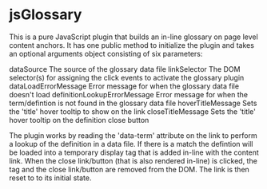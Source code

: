 # jsGlossary

This is a pure JavaScript plugin that builds an in-line glossary on page level content anchors. It has one public method to initialize the plugin and takes an optional arguments object consisting of six parameters:

dataSource
    The source of the glossary data file
linkSelector
    The DOM selector(s) for assigning the click events to activate the glossary plugin
dataLoadErrorMessage
    Error message for when the glossary data file doesn't load
definitionLookupErrorMessage
    Error message for when the term/defintion is not found in the glossary data file
hoverTitleMessage
    Sets the 'title' hover tooltip to show on the link
closeTitleMessage
    Sets the 'title' hover tooltip on the definition close button

The plugin works by reading the 'data-term' attribute on the link to perform a lookup of the definition in a data file. If there is a match the defintion will be loaded into a temporary display <span> tag that is added in-line with the content link. When the close <a> link/button (that is also rendered in-line) is clicked, the <span> tag and the close <a> link/button are removed from the DOM. The link is then reset to to its initial state.

